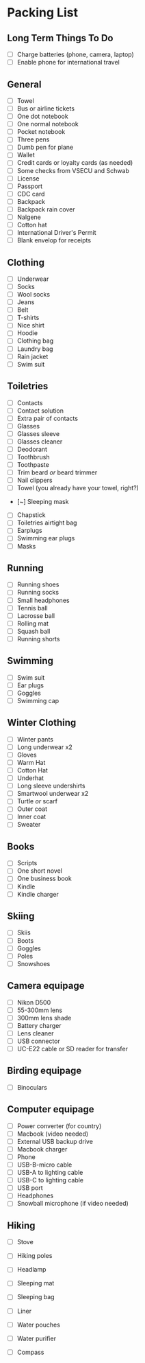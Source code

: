 # Packing List

## Long Term Things To Do
- [ ] Charge batteries (phone, camera, laptop)
- [ ] Enable phone for international travel

## General
- [ ] Towel
- [ ] Bus or airline tickets
- [ ] One dot notebook
- [ ] One normal notebook
- [ ] Pocket notebook
- [ ] Three pens
- [ ] Dumb pen for plane
- [ ] Wallet
- [ ] Credit cards or loyalty cards (as needed)
- [ ] Some checks from VSECU and Schwab
- [ ] License
- [ ] Passport
- [ ] CDC card
- [ ] Backpack
- [ ] Backpack rain cover
- [ ] Nalgene
- [ ] Cotton hat
- [ ] International Driver's Permit
- [ ] Blank envelop for receipts

## Clothing
- [ ] Underwear
- [ ] Socks
- [ ] Wool socks
- [ ] Jeans
- [ ] Belt
- [ ] T-shirts
- [ ] Nice shirt
- [ ] Hoodie
- [ ] Clothing bag
- [ ] Laundry bag
- [ ] Rain jacket
- [ ] Swim suit

## Toiletries
- [ ] Contacts
- [ ] Contact solution
- [ ] Extra pair of contacts
- [ ] Glasses
- [ ] Glasses sleeve
- [ ] Glasses cleaner
- [ ] Deodorant
- [ ] Toothbrush
- [ ] Toothpaste
- [ ] Trim beard _or_ beard trimmer
- [ ] Nail clippers
- [ ] Towel (you already have your towel, right?)
- [~] Sleeping mask
- [ ] Chapstick
- [ ] Toiletries airtight bag
- [ ] Earplugs
- [ ] Swimming ear plugs
- [ ] Masks

## Running
- [ ] Running shoes
- [ ] Running socks
- [ ] Small headphones
- [ ] Tennis ball
- [ ] Lacrosse ball
- [ ] Rolling mat
- [ ] Squash ball
- [ ] Running shorts

## Swimming
- [ ] Swim suit
- [ ] Ear plugs
- [ ] Goggles
- [ ] Swimming cap

## Winter Clothing
- [ ] Winter pants
- [ ] Long underwear x2
- [ ] Gloves
- [ ] Warm Hat
- [ ] Cotton Hat
- [ ] Underhat
- [ ] Long sleeve undershirts
- [ ] Smartwool underwear x2
- [ ] Turtle _or_ scarf
- [ ] Outer coat
- [ ] Inner coat
- [ ] Sweater

## Books
- [ ] Scripts
- [ ] One short novel
- [ ] One business book
- [ ] Kindle
- [ ] Kindle charger

## Skiing
- [ ] Skiis
- [ ] Boots
- [ ] Goggles
- [ ] Poles
- [ ] Snowshoes

## Camera equipage
- [ ] Nikon D500
- [ ] 55-300mm lens
- [ ] 300mm lens shade
- [ ] Battery charger
- [ ] Lens cleaner
- [ ] USB connector
- [ ] UC-E22 cable or SD reader for transfer

## Birding equipage
- [ ] Binoculars

## Computer equipage
- [ ] Power converter (for country)
- [ ] Macbook (video needed)
- [ ] External USB backup drive
- [ ] Macbook charger
- [ ] Phone
- [ ] USB-B-micro cable
- [ ] USB-A to lighting cable
- [ ] USB-C to lighting cable
- [ ] USB port
- [ ] Headphones
- [ ] Snowball microphone (if video needed)

## Hiking
- [ ] Stove
- [ ] Hiking poles
- [ ] Headlamp
- [ ] Sleeping mat
- [ ] Sleeping bag
- [ ] Liner
- [ ] Water pouches
- [ ] Water purifier
- [ ] Compass

